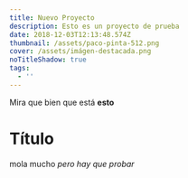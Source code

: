 ```yaml
---
title: Nuevo Proyecto
description: Esto es un proyecto de prueba
date: 2018-12-03T12:13:48.574Z
thumbnail: /assets/paco-pinta-512.png
cover: /assets/imágen-destacada.png
noTitleShadow: true
tags:
  - ''
---
```

Mira que bien que está **esto**

# Título

mola mucho _pero hay que probar_
